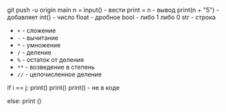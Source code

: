 git push -u origin main
n = input() - вести
print = n - вывод
print(n + "5") - добавляет
int() - число
float - дробное
bool - либо 1 либо 0
str - строка

- `+` - сложение
- `-` - вычитание
- `*` - умножение
- `/` - деление
- `%` - остаток от деления
- `**` - возведение в степень
- `//` - целочисленное деление

if i == j:
            print()
            print()
print() - не в коде

else:
        print ()

